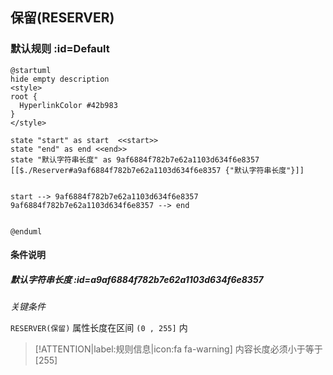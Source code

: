 ## 保留(RESERVER) <!-- {docsify-ignore-all} -->

   

### 默认规则 :id=Default

```plantuml
@startuml
hide empty description
<style>
root {
  HyperlinkColor #42b983
}
</style>

state "start" as start  <<start>>
state "end" as end <<end>>
state "默认字符串长度" as 9af6884f782b7e62a1103d634f6e8357 [[$./Reserver#a9af6884f782b7e62a1103d634f6e8357 {"默认字符串长度"}]]


start --> 9af6884f782b7e62a1103d634f6e8357 
9af6884f782b7e62a1103d634f6e8357 --> end 


@enduml
```

#### 条件说明

##### 默认字符串长度 :id=a9af6884f782b7e62a1103d634f6e8357


*关键条件*


`RESERVER(保留)` 属性长度在区间 `(0 , 255]` 内

> [!ATTENTION|label:规则信息|icon:fa fa-warning]
> 内容长度必须小于等于[255]







